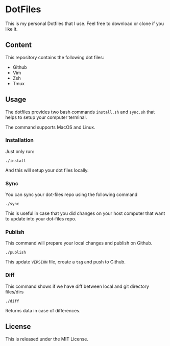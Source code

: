 # DotFiles

This is my personal Dotfiles that I use. Feel free to download or clone if you like it.

## Content

This repository contains the following dot files:

- Github
- Vim
- Zsh
- Tmux

## Usage

The dotfiles provides two bash commands `install.sh` and `sync.sh` that helps to setup your
computer terminal.

The command supports MacOS and Linux.

### Installation

Just only run:

```
./install
```

And this will setup your dot files locally.

### Sync

You can sync your dot-files repo using the following command

```
./sync
```

This is useful in case that you did changes on your host computer that want to update into
your dot-files repo.

### Publish

This command will prepare your local changes and publish on Github.

```
./publish
```

This update `VERSION` file, create a `tag` and push to Github.

### Diff

This command shows if we have diff between local and git directory files/dirs

```
./diff
```

Returns data in case of differences.

## License

This is released under the MIT License.
